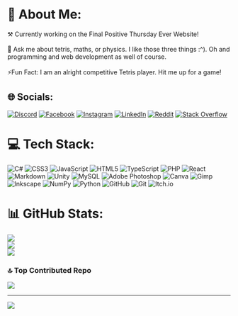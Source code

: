 # 💫 About Me:
⚒️ Currently working on the Final Positive Thursday Ever Website!<br><br>💭 Ask me about tetris, maths, or physics. I like those three things :^). Oh and programming and web development as well of course.<br><br>⚡Fun Fact: I am an alright competitive Tetris player. Hit me up for a game!


## 🌐 Socials:
[![Discord](https://img.shields.io/badge/Discord-%237289DA.svg?logo=discord&logoColor=white)](https://discord.gg/oas_weng) [![Facebook](https://img.shields.io/badge/Facebook-%231877F2.svg?logo=Facebook&logoColor=white)](https://facebook.com/YanxuanWeng) [![Instagram](https://img.shields.io/badge/Instagram-%23E4405F.svg?logo=Instagram&logoColor=white)](https://instagram.com/yanxuan_weng) [![LinkedIn](https://img.shields.io/badge/LinkedIn-%230077B5.svg?logo=linkedin&logoColor=white)](https://linkedin.com/in/YanxuanWeng) [![Reddit](https://img.shields.io/badge/Reddit-%23FF4500.svg?logo=Reddit&logoColor=white)](https://reddit.com/user/NOINHELL) [![Stack Overflow](https://img.shields.io/badge/-Stackoverflow-FE7A16?logo=stack-overflow&logoColor=white)](https://stackoverflow.com/users/21654848) 

# 💻 Tech Stack:
![C#](https://img.shields.io/badge/c%23-%23239120.svg?style=for-the-badge&logo=csharp&logoColor=white) ![CSS3](https://img.shields.io/badge/css3-%231572B6.svg?style=for-the-badge&logo=css3&logoColor=white) ![JavaScript](https://img.shields.io/badge/javascript-%23323330.svg?style=for-the-badge&logo=javascript&logoColor=%23F7DF1E) ![HTML5](https://img.shields.io/badge/html5-%23E34F26.svg?style=for-the-badge&logo=html5&logoColor=white) ![TypeScript](https://img.shields.io/badge/typescript-%23007ACC.svg?style=for-the-badge&logo=typescript&logoColor=white) ![PHP](https://img.shields.io/badge/php-%23777BB4.svg?style=for-the-badge&logo=php&logoColor=white) ![React](https://img.shields.io/badge/react-%2320232a.svg?style=for-the-badge&logo=react&logoColor=%2361DAFB) ![Markdown](https://img.shields.io/badge/markdown-%23000000.svg?style=for-the-badge&logo=markdown&logoColor=white) ![Unity](https://img.shields.io/badge/unity-%23000000.svg?style=for-the-badge&logo=unity&logoColor=white) ![MySQL](https://img.shields.io/badge/mysql-4479A1.svg?style=for-the-badge&logo=mysql&logoColor=white) ![Adobe Photoshop](https://img.shields.io/badge/adobe%20photoshop-%2331A8FF.svg?style=for-the-badge&logo=adobe%20photoshop&logoColor=white) ![Canva](https://img.shields.io/badge/Canva-%2300C4CC.svg?style=for-the-badge&logo=Canva&logoColor=white) ![Gimp](https://img.shields.io/badge/Gimp-657D8B?style=for-the-badge&logo=gimp&logoColor=FFFFFF) ![Inkscape](https://img.shields.io/badge/Inkscape-e0e0e0?style=for-the-badge&logo=inkscape&logoColor=080A13) ![NumPy](https://img.shields.io/badge/numpy-%23013243.svg?style=for-the-badge&logo=numpy&logoColor=white) ![Python](https://img.shields.io/badge/python-3670A0?style=for-the-badge&logo=python&logoColor=ffdd54) ![GitHub](https://img.shields.io/badge/github-%23121011.svg?style=for-the-badge&logo=github&logoColor=white) ![Git](https://img.shields.io/badge/git-%23F05033.svg?style=for-the-badge&logo=git&logoColor=white) ![Itch.io](https://img.shields.io/badge/Itch-%23FF0B34.svg?style=for-the-badge&logo=Itch.io&logoColor=white)
# 📊 GitHub Stats:
![](https://github-readme-stats.vercel.app/api?username=YanniTheDev&theme=gotham&hide_border=false&include_all_commits=true&count_private=true)<br/>
![](https://github-readme-streak-stats.herokuapp.com/?user=YanniTheDev&theme=gotham&hide_border=false)<br/>
![](https://github-readme-stats.vercel.app/api/top-langs/?username=YanniTheDev&theme=dark&hide_border=false&include_all_commits=false&count_private=false&layout=compact)

### 🔝 Top Contributed Repo
![](https://github-contributor-stats.vercel.app/api?username=YanniTheDev&limit=5&theme=dark&combine_all_yearly_contributions=true)

---
[![](https://visitcount.itsvg.in/api?id=YanniTheDev&icon=10&color=13)](https://visitcount.itsvg.in)
